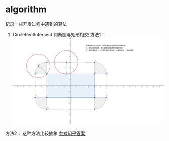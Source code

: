 # algorithm
记录一些开发过程中遇到的算法

001. CircleRectIntersect  判断圆与矩形相交
方法1：
![image](Assets/001CircleRectIntersect/geogebra-export.png)

方法2：
这种方法比较抽象 [参考知乎答案](https://www.zhihu.com/question/24251545)
